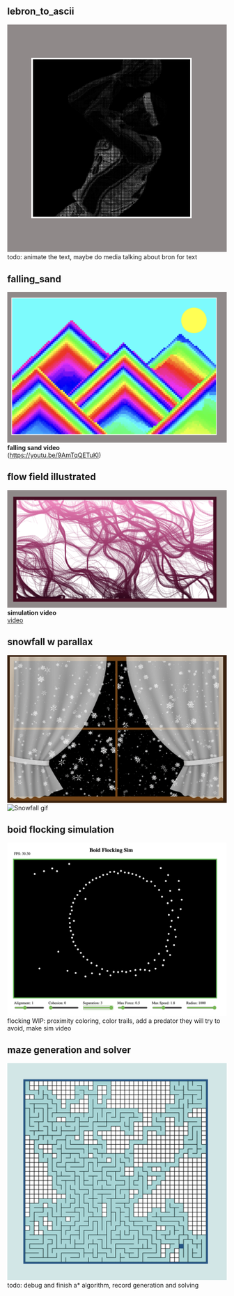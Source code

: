 ## lebron_to_ascii  

![](bron/lebron_ascii.png)  
todo: animate the text, maybe do media talking about bron for text  


## falling_sand  

![](falling/illustration.png)      
**falling sand video**  
(https://youtu.be/9AmTqQETuKI)  


## flow field illustrated  
![](particle_flow/flow_preview.png)  
**simulation video**  
[video](https://youtu.be/7OiCf2by_Yk)  

## snowfall w parallax  
![](snowfall/snowfall.png)  
![Snowfall gif](snowfall/snowfall.gif)  

## boid flocking simulation  
![](no_flockin/flocking.png)  
flocking WIP: proximity coloring, color trails, add a predator they will try to avoid, make sim video  

## maze generation and solver  
![](maze_generation/maze_snapshot.png)  
todo: debug and finish a* algorithm, record generation and solving
